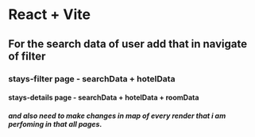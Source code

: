 # React + Vite

## For the search data of user add that in navigate of filter 
### stays-filter page - searchData + hotelData
#### stays-details page - searchData + hotelData + roomData


##### and also need to make changes in map of every render that i am perfoming in that all pages.